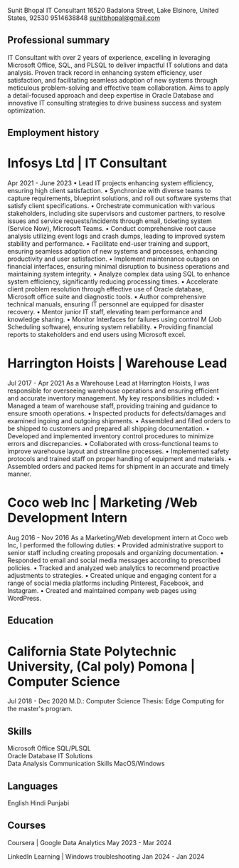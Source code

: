 Sunit Bhopal
IT Consultant
16520 Badalona Street, Lake Elsinore, United States, 92530	9514638848
sunitbhopal@gmail.com


## Professional summary
IT Consultant with over 2 years of experience, excelling in leveraging Microsoft Office, SQL, and PLSQL to deliver impactful IT solutions and data analysis. Proven track record in enhancing system efficiency, user satisfaction, and facilitating seamless adoption of new systems through meticulous problem-solving and effective team collaboration. Aims to apply a detail-focused approach and deep expertise in Oracle Database and innovative IT consulting strategies to drive business success and system optimization.


## Employment history

# Infosys Ltd | IT Consultant
Apr 2021 - June 2023
•  Lead IT projects enhancing system efficiency, ensuring high client satisfaction.
•  Synchronize with diverse teams to capture requirements, blueprint solutions, and roll out software systems that satisfy client specifications.
•  Orchestrate communication with various stakeholders, including site supervisors and customer partners, to resolve issues and service requests/incidents through email, ticketing system (Service Now), Microsoft Teams.
•  Conduct comprehensive root cause analysis utilizing event logs and crash dumps, leading to improved system stability and performance.
•  Facilitate end-user training and support, ensuring seamless adoption of new systems and processes, enhancing productivity and user satisfaction.
•  Implement maintenance outages on financial interfaces, ensuring minimal disruption to business operations and maintaining system integrity.
•  Analyze complex data using SQL to enhance system efficiency, significantly reducing processing times.
•  Accelerate client problem resolution through effective use of Oracle database, Microsoft office suite and diagnostic tools.
•  Author comprehensive technical manuals, ensuring IT personnel are equipped for disaster recovery. 
•  Mentor junior IT staff, elevating team performance and knowledge sharing.
•  Monitor Interfaces for failures using control M (Job Scheduling software), ensuring system reliability.
•  Providing financial reports to stakeholders and end users using Microsoft excel.

# Harrington Hoists | Warehouse Lead
Jul 2017 - Apr 2021
As a Warehouse Lead at Harrington Hoists, I was responsible for overseeing warehouse operations and ensuring efficient and accurate inventory management. My key responsibilities included:
•  Managed a team of warehouse staff, providing training and guidance to ensure smooth operations.
•  Inspected products for defects/damages and examined ingoing and outgoing shipments.
•  Assembled and filled orders to be shipped to customers and prepared all shipping documentation.
•  Developed and implemented inventory control procedures to minimize errors and discrepancies.
•  Collaborated with cross-functional teams to improve warehouse layout and streamline processes.
•  Implemented safety protocols and trained staff on proper handling of equipment and materials.
•  Assembled orders and packed items for shipment in an accurate and timely manner.

# Coco web Inc | Marketing /Web Development Intern
Aug 2016 - Nov 2016
As a Marketing/Web development intern at Coco web Inc, I performed the following duties:
•  Provided administrative support to senior staff including creating proposals and organizing documentation.
•  Responded to email and social media messages according to prescribed policies.
•  Tracked and analyzed web analytics to recommend proactive adjustments to strategies.
•  Created unique and engaging content for a range of social media platforms including Pinterest, Facebook, and Instagram.
•  Created and maintained company web pages using WordPress.


## Education

# California State Polytechnic University, (Cal poly) Pomona | Computer Science
Jul 2018 - Dec 2020
M.D.: Computer Science Thesis: Edge Computing for the master's program.


## Skills
Microsoft Office
SQL/PLSQL	
Oracle Database
IT Solutions	
Data Analysis
Communication Skills
MacOS/Windows


## Languages
English	Hindi
Punjabi


## Courses
Coursera | Google Data Analytics
May 2023 - Mar 2024

LinkedIn Learning | Windows troubleshooting
Jan 2024 - Jan 2024

